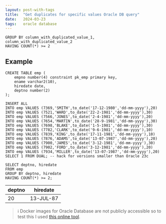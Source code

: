 ```yaml
---
layout: post-with-tags
title:  "Get duplicates for specific values Oracle DB query"
date:   2024-03-23
tags:   oracle database
---
```


```plsql
GROUP BY column_with_duplicated_value_1, column_with_duplicated_value_2
HAVING COUNT(*) >= 2
```

## Example

```plsql
CREATE TABLE emp (
	empno number(4) constraint pk_emp primary key,
	ename varchar2(10),
	hiredate date, 
	deptno number(2)
);

INSERT ALL
INTO emp VALUES (7369,'SMITH',to_date('17-12-1980','dd-mm-yyyy'),20)
INTO emp VALUES (7521,'WARD',to_date('22-2-1981','dd-mm-yyyy'),30)
INTO emp VALUES (7566,'JONES',to_date('2-4-1981','dd-mm-yyyy'),20)
INTO emp VALUES (7654,'MARTIN',to_date('28-9-1981','dd-mm-yyyy'),30)
INTO emp VALUES (7698,'BLAKE',to_date('1-5-1981','dd-mm-yyyy'),30)
INTO emp VALUES (7782,'CLARK',to_date('9-6-1981','dd-mm-yyyy'),10)
INTO emp VALUES (7839,'KING',to_date('17-11-1981','dd-mm-yyyy'),10)
INTO emp VALUES (7876,'ADAMS',to_date('13-07-1987','dd-mm-yyyy'),20)
INTO emp VALUES (7900,'JAMES',to_date('3-12-1981','dd-mm-yyyy'),30)
INTO emp VALUES (7902,'FORD',to_date('3-12-1981','dd-mm-yyyy'),20)
INTO emp VALUES (7934,'MILLER',to_date('13-07-1987','dd-mm-yyyy'),20)
SELECT 1 FROM DUAL; -- hack for versions smaller than Oracle 23c
```

```plsql
SELECT deptno, hiredate
FROM emp
GROUP BY deptno, hiredate
HAVING COUNT(*) >= 2;
```

| deptno | hiredate |
| ---- | ---- |
| 20 | 13-JUL-87 |


> ℹ Docker images for Oracle Database are not publicly accessible so to test this I used [this online tool](https://dbfiddle.uk).
